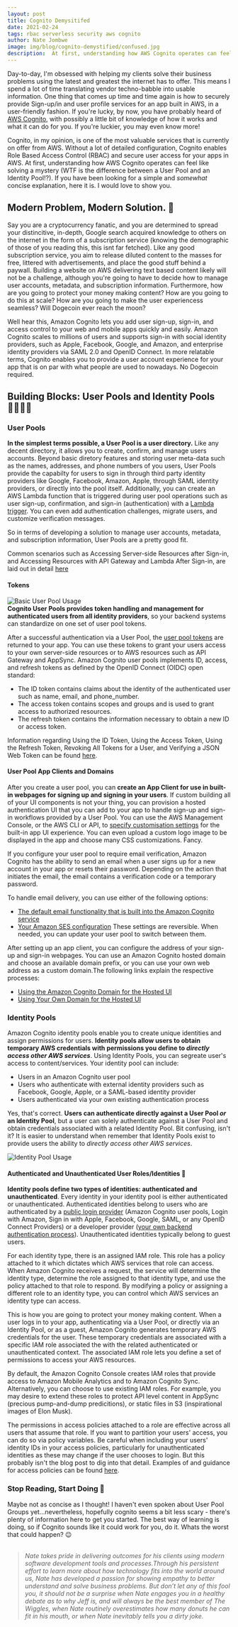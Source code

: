 ```yaml
---
layout: post
title: Cognito Demysitifed
date: 2021-02-24
tags: rbac serverless security aws cognito
author: Nate Jombwe
image: img/blog/cognito-demystified/confused.jpg
description:  At first, understanding how AWS Cognito operates can feel like solving a mystery. If you have been looking for a simple and concise explanation, here it is.  
---
```


Day-to-day, I'm obsessed with helping my clients solve their business problems using the latest and greatest the internet has to offer. This means I spend a lot of time translating vendor techno-babble into usable information. One thing that comes up time and time again is how to securely provide Sign-up/in and user profile services for an app built in AWS, in a user-friendly fashion. If you're lucky, by now, you have probably heard of [AWS Cognito](https://aws.amazon.com/cognito/), with possibly a little bit of knowledge of how it works and what it can do for you. If you're luckier, you may even know more!

Cognito, in my opinion, is one of the most valuable services that is currently on offer from AWS. Without a lot of detailed configuration, Cognito enables Role Based Access Control (RBAC) and secure user access for your apps in AWS. At first, understanding how AWS Cognito operates can feel like solving a mystery (WTF is the difference between a User Pool and an Identity Pool!?). If you have been looking for a simple and *somewhat* concise explanation, here it is. I would love to show you. 

## Modern Problem, Modern Solution. 🚀

Say you are a cryptocurrency fanatic, and you are determined to spread your distincitive, in-depth, Google search acquired knowledge to others on the internet in the form of a subscription service (knowing the demographic of those of you reading this, this isnt far fetched). Like any good subscription service, you aim to release diluted content to the masses for free, littered with advertisements, and place the good stuff behind a paywall. Building a website on AWS delivering text based content likely will not be a challenge, although you're going to have to decide how to manage user accounts, metadata, and subscription information. Furthermore, how are you going to protect your money making content?  How are you going to do this at scale? How are you going to make the user experiencess seamless? Will Dogecoin ever reach the moon?

Well hear this, Amazon Cognito lets you add user sign-up, sign-in, and access control to your web and mobile apps quickly and easily. Amazon Cognito scales to millions of users and supports sign-in with social identity providers, such as Apple, Facebook, Google, and Amazon, and enterprise identity providers via SAML 2.0 and OpenID Connect. In more relatable terms, Cognito enables you to provide a user account experience for your app that is on par with what people are used to nowadays. No Dogecoin required.


## Building Blocks: User Pools and Identity Pools 👨‍👩‍👧‍👦

### User Pools

**In the simplest terms possible, a User Pool is a user directory.** Like any decent directory, it allows you to create, confirm, and manage users accounts. Beyond basic diretory features and storing user meta-data such as the names, addresses, and phone numbers of you users, User Pools provide the capabilty for users to sign in through third party identity providers like Google, Facebook, Amazon, Apple, through SAML identity providers, or directly into the pool itself. Additionally, you can create an AWS Lambda function that is triggered during user pool operations such as user sign-up, confirmation, and sign-in (authentication) with a [Lambda trigger](https://docs.aws.amazon.com/cognito/latest/developerguide/cognito-user-identity-pools-working-with-aws-lambda-triggers.html). You can even add authentication challenges, migrate users, and customize verification messages.

So in terms of developing a solution to manage user accounts, metadata, and subscription information, User Pools are a pretty good fit. 

Common scenarios such as Accessing Server-side Resources after Sign-in, and Accessing Resources with API Gateway and Lambda After Sign-in, are laid out in detail [here](https://docs.aws.amazon.com/cognito/latest/developerguide/accessing-resources.html)

#### Tokens 
![Basic User Pool Usage](/img/blog/cognito-demystified/scenario-authentication-cup.png)  <br />
**Cognito User Pools provides token handling and management for authenticated users from all identity providers**, so your backend systems can standardize on one set of user pool tokens. 

After a successful authentication via a User Pool, the [user pool tokens](https://docs.aws.amazon.com/cognito/latest/developerguide/amazon-cognito-user-pools-using-tokens-with-identity-providers.html) are returned to your app. You can use these tokens to grant your users access to your own server-side resources or to AWS resources such as API Gateway and AppSync. Amazon Cognito user pools implements ID, access, and refresh tokens as defined by the OpenID Connect (OIDC) open standard:
- The ID token contains claims about the identity of the authenticated user such as name, email, and phone_number.
- The access token contains scopes and groups and is used to grant access to authorized resources.
- The refresh token contains the information necessary to obtain a new ID or access token. 

Information regarding Using the ID Token, Using the Access Token, Using the Refresh Token, Revoking All Tokens for a User, and Verifying a JSON Web Token can be found [here](https://docs.aws.amazon.com/cognito/latest/developerguide/amazon-cognito-user-pools-using-tokens-with-identity-providers.html).

#### User Pool App Clients and Domains
After you create a user pool, you can **create an App Client for use in built-in webpages for signing up and signing in your users**. 
If custom building all of your UI components is not your thing, you can provision a hosted authentication UI that you can add to your app to handle sign-up and sign-in workflows provided by a User Pool. You can use the AWS Management Console, or the AWS CLI or API, to [specify customisation settings](https://docs.aws.amazon.com/cognito/latest/developerguide/cognito-user-pools-app-ui-customization.html) for the built-in app UI experience. You can even upload a custom logo image to be displayed in the app and choose many CSS customizations. Fancy.

If you configure your user pool to require email verification, Amazon Cognito has the ability to send an email when a user signs up for a new account in your app or resets their password. Depending on the action that initiates the email, the email contains a verification code or a temporary password.

To handle email delivery, you can use either of the following options:
- [The default email functionality that is built into the Amazon Cognito service](https://docs.aws.amazon.com/cognito/latest/developerguide/user-pool-email.html#user-pool-email-default)
- [Your Amazon SES configuration](https://docs.aws.amazon.com/cognito/latest/developerguide/user-pool-email.html#user-pool-email-developer)
These settings are reversible. When needed, you can update your user pool to switch between them.

After setting up an app client, you can configure the address of your sign-up and sign-in webpages. You can use an Amazon Cognito hosted domain and choose an available domain prefix, or you can use your own web address as a custom domain.The following links explain the respective processes:

 - [Using the Amazon Cognito Domain for the Hosted UI](https://docs.aws.amazon.com/cognito/latest/developerguide/cognito-user-pools-assign-domain-prefix.html)
 - [Using Your Own Domain for the Hosted UI](https://docs.aws.amazon.com/cognito/latest/developerguide/cognito-user-pools-add-custom-domain.html)


### Identity Pools

Amazon Cognito identity pools enable you to create unique identities and assign permissions for users. **Identity pools allow users to obtain temporary AWS credentials with permissions you define to *directly access other AWS services***.  Using Identity Pools, you can segreate user's access to content/services. Your identity pool can include:

- Users in an Amazon Cognito user pool
- Users who authenticate with external identity providers such as Facebook, Google, Apple, or a SAML-based identity provider
- Users authenticated via your own existing authentication process

Yes, that's correct. **Users can authenticate directly against a User Pool *or* an Identity Pool**, but a user can solely authenticate against a User Pool and obtain credentials associated with a related Identity Pool. Bit confusing, isn't it? It is easier to understand when remember that Identity Pools exist to provide users the ability to *directly access other AWS services*.

![Identity Pool Usage](/img/blog/cognito-demystified/scenario-Identity.png)   <br />


#### Authenticated and Unauthenticated User Roles/Identities 🔐

**Identity pools define two types of identities: authenticated and unauthenticated**. Every identity in your identity pool is either authenticated or unauthenticated. Authenticated identities belong to users who are authenticated by a [public login provider](https://docs.aws.amazon.com/cognito/latest/developerguide/external-identity-providers.html) (Amazon Cognito user pools, Login with Amazon, Sign in with Apple, Facebook, Google, SAML, or any OpenID Connect Providers) or a developer provider ([your own backend authentication process](https://docs.aws.amazon.com/cognito/latest/developerguide/developer-authenticated-identities.html)). Unauthenticated identities typically belong to guest users.

For each identity type, there is an assigned IAM role. This role has a policy attached to it which dictates which AWS services that role can access. When Amazon Cognito receives a request, the service will determine the identity type, determine the role assigned to that identity type, and use the policy attached to that role to respond. By modifying a policy or assigning a different role to an identity type, you can control which AWS services an identity type can access.

This is how you are going to protect your money making content. When a user logs in to your app, authenticating via a User Pool, or directly via an Identity Pool, or as a guest, Amazon Cognito generates temporary AWS credentials for the user. These temporary credentials are associated with a specific IAM role associated the with the related authenticated or unauthenticated context. The associated IAM role lets you define a set of permissions to access your AWS resources. 

By default, the Amazon Cognito Console creates IAM roles that provide access to Amazon Mobile Analytics and to Amazon Cognito Sync. Alternatively, you can choose to use existing IAM roles. For example, you may desire to extend these roles to protect API level content in AppSync (precious pump-and-dump predicitions), or static files in S3 (inspirational images of Elon Musk).

The permissions in access policies attached to a role are effective across all users that assume that role. If you want to partition your users' access, you can do so via policy variables. Be careful when including your users' identity IDs in your access policies, particularly for unauthenticated identities as these may change if the user chooses to login. But this probably isn't the blog post to dig into that detail. Examples of and guidance for access policies can be found [here](https://docs.aws.amazon.com/cognito/latest/developerguide/iam-roles.html).


### Stop Reading, Start Doing 😤

Maybe not as concise as I thought! I haven't even spoken about User Pool Groups yet...nevertheless, hopefully cognito seems a bit less scary - there's plenty of information here to get you started. The best way of learning is doing, so if Cognito sounds like it could work for you, do it. Whats the worst that could happen? 😉
<br /><br />



> *Nate takes pride in delivering outcomes for his clients using modern software development tools and processes.Through his persistent effort to learn more about how technology fits into the world around us, Nate has developed a passion for showing empathy to better understand and solve business problems. But don’t let any of this fool you, it should not be a surprise when Nate engages you in a healthy debate as to why Jeff is, and will always be the best member of The Wiggles, when Nate routinely overestimates how many donuts he can fit in his mouth, or when Nate inevitably tells you a dirty joke.*